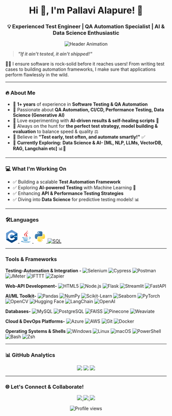 <h1 align="center">Hi 👋, I'm Pallavi Alapure! 🚀 </h1>

<h3 align="center">💡 Experienced Test Engineer | QA Automation Specialist | AI & Data Science Enthusiastic</h3>
<p align="center">
  <img src="https://readme-typing-svg.herokuapp.com?color=00F72E&width=500&lines=Quality+Advocate+and+Automation+Architect;Data+Science+and+Generative+AI+Enthusiastic" alt="Header Animation">
</p>

> **_"If it ain't tested, it ain't shipped!"_**

🕵️‍♀️ I ensure software is rock-solid before it reaches users! From writing test cases to building automation frameworks, I make sure that applications perform flawlessly in the wild.  

---

### 🔥 About Me  
- 🔹 **1+ years** of experience in **Software Testing & QA Automation**  
- 🔹 Passionate about **QA Automation, CI/CD, Performance Testing, Data Science (Generative AI)**  
- 🔹 Love experimenting with **AI-driven results & self-healing scripts** 🤖  
- 🔹 Always on the hunt for **the perfect test strategy, model building & evaluation** to balance speed & quality ⚖️  
- 🔹 Believe in **"Test early, test often, and automate smartly!"** ✅ 
- 🔹 **Currently Exploring:** **Data Science & AI- [ML, NLP, LLMs, VectorDB, RAG, Langchain etc]** 📊🤖  

---

### 💻 What I'm Working On
- ✅ Building a scalable **Test Automation Framework**  
- ✅ Exploring **AI-powered Testing** with Machine Learning 🤖  
- ✅ Enhancing **API & Performance Testing Strategies**  
- ✅ Diving into **Data Science** for predictive testing models! 📊  

---

<h3 align="left">🛠️Languages</h3>

<a href="https://www.w3schools.com/cpp/" target="_blank" rel="noreferrer">
  <img src="https://raw.githubusercontent.com/devicons/devicon/master/icons/cplusplus/cplusplus-original.svg" alt="C++" width="40" height="40"/>
</a>
<a href="https://www.java.com" target="_blank" rel="noreferrer">
  <img src="https://raw.githubusercontent.com/devicons/devicon/master/icons/java/java-original.svg" alt="Java" width="40" height="40"/>
</a>
<a href="https://www.python.org" target="_blank" rel="noreferrer">
  <img src="https://raw.githubusercontent.com/devicons/devicon/master/icons/python/python-original.svg" alt="Python" width="40" height="40"/>
</a>
<a href="https://www.microsoft.com/en-us/sql-server" target="_blank" rel="noreferrer">
  <img src="https://cdn.jsdelivr.net/gh/devicons/devicon/icons/microsoftsqlserver/microsoftsqlserver-plain.svg" alt="SQL" width="40" height="40"/>
</a>

---
<h3 align="left">Tools & Frameworks</h3>

**Testing-Automation & Integration -** ![Selenium](https://img.shields.io/badge/-Selenium-43B02A?logo=selenium&logoColor=white)
![Cypress](https://img.shields.io/badge/-Cypress-17202C?logo=cypress&logoColor=white)
![Postman](https://img.shields.io/badge/-Postman-FF6C37?logo=postman&logoColor=white)
![JMeter](https://img.shields.io/badge/-JMeter-D22128?logo=apachejmeter&logoColor=white)
![IFTTT](https://img.shields.io/badge/-IFTTT-000000?logo=ifttt&logoColor=white)
![Zapier](https://img.shields.io/badge/-Zapier-FF4A00?logo=zapier&logoColor=white)

**Web-API Development-** ![HTML5](https://img.shields.io/badge/-HTML5-E34F26?logo=html5&logoColor=white)
![Node.js](https://img.shields.io/badge/-Node.js-339933?logo=node.js&logoColor=white)
![Flask](https://img.shields.io/badge/-Flask-000000?logo=flask&logoColor=white)
![Streamlit](https://img.shields.io/badge/-Streamlit-FF4B4B?logo=streamlit&logoColor=white)
![FastAPI](https://img.shields.io/badge/-FastAPI-009688?logo=fastapi&logoColor=white)

**AI/ML Toolkit-** ![Pandas](https://img.shields.io/badge/-Pandas-150458?logo=pandas&logoColor=white)
![NumPy](https://img.shields.io/badge/-NumPy-013243?logo=numpy&logoColor=white)
![Scikit-Learn](https://img.shields.io/badge/-Scikit%20Learn-F7931E?logo=scikit-learn&logoColor=white)
![Seaborn](https://img.shields.io/badge/-Seaborn-3776AB?logo=python&logoColor=white)
![PyTorch](https://img.shields.io/badge/-PyTorch-EE4C2C?logo=pytorch&logoColor=white)
![OpenCV](https://img.shields.io/badge/-OpenCV-27338e?logo=opencv&logoColor=white)
![Hugging Face](https://img.shields.io/badge/-Hugging%20Face-FFD21E?logo=huggingface&logoColor=black)
![LangChain](https://img.shields.io/badge/-LangChain-00ADD8?logo=langchain&logoColor=white)
![OpenAI](https://img.shields.io/badge/-OpenAI-412991?logo=openai&logoColor=white)

**Databases-** ![MySQL](https://img.shields.io/badge/-MySQL-4479A1?logo=mysql&logoColor=white)
![PostgreSQL](https://img.shields.io/badge/-PostgreSQL-336791?logo=postgresql&logoColor=white)
![FAISS](https://img.shields.io/badge/-FAISS-F80000?logo=oracle&logoColor=white)
![Pinecone](https://img.shields.io/badge/-Pinecone-339933?logo=pinecone&logoColor=white)
![Weaviate](https://img.shields.io/badge/-Weaviate-00A3E0?logo=weaviate&logoColor=white)

**Cloud & DevOps Platforms-** ![Azure](https://img.shields.io/badge/-Azure-0089D6?logo=microsoft-azure&logoColor=white)
![AWS](https://img.shields.io/badge/-AWS-232F3E?logo=amazon-aws&logoColor=white)
![Git](https://img.shields.io/badge/-Git-F05032?logo=git&logoColor=white)
![Docker](https://img.shields.io/badge/-Docker-2496ED?logo=docker&logoColor=white)

**Operating Systems & Shells** ![Windows](https://img.shields.io/badge/-Windows-0078D6?logo=windows&logoColor=white)
![Linux](https://img.shields.io/badge/-Linux-FCC624?logo=linux&logoColor=black)
![macOS](https://img.shields.io/badge/-macOS-000000?logo=apple&logoColor=white)
![PowerShell](https://img.shields.io/badge/-PowerShell-5391FE?logo=powershell&logoColor=white)
![Bash](https://img.shields.io/badge/-Bash-4EAA25?logo=gnu-bash&logoColor=white)
![Zsh](https://img.shields.io/badge/-Zsh-1B2C34?logo=gnu-bash&logoColor=white)

---
### 📊 GitHub Analytics

<p align="center">
  <img height="180em" src="https://github-readme-stats.vercel.app/api?username=pallavialapure&show_icons=true&theme=vision-friendly-dark"/>
  <img height="180em" src="https://github-readme-stats.vercel.app/api/top-langs/?username=pallavialapure&layout=compact&theme=vision-friendly-dark"/>
  <img height="180em" src="https://github-readme-streak-stats.herokuapp.com/?user=pallavialapure&theme=vision-friendly-dark"/>
</p>

---

### 🌐 Let's Connect & Collaborate!

<p align="center">
  <a href="https://www.linkedin.com/in/pallavi-alapure-89773922b/">
    <img src="https://img.shields.io/badge/-LinkedIn-0A66C2?style=for-the-badge&logo=linkedin&logoColor=white"/>
  </a>
  <a href="mailto:pallavi.alapure@gmail.com">
    <img src="https://img.shields.io/badge/-Gmail-EA4335?style=for-the-badge&logo=gmail&logoColor=white"/>
  </a>
  <a href="#">
    <img src="https://img.shields.io/badge/-Portfolio-FF5722?style=for-the-badge&logo=google-chrome&logoColor=white"/>
  </a>
</p>

<p align="center">
  <img src="https://komarev.com/ghpvc/?username=pallavialapure&label=Profile+Views&color=blueviolet&style=flat" alt="Profile views">
</p>
